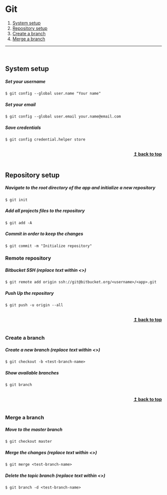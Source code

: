 # Git

1. [System setup](#system-setup)
2. [Repository setup](#repository-setup)
3. [Create a branch](#create-a-branch)
4. [Merge a branch](#merge-a-branch)

---
<br>

## System setup
##### Set your username
```shell
$ git config --global user.name "Your name"
```
##### Set your email
```shell
$ git config --global user.email your.name@email.com
```
##### Save credentials
```shell
$ git config credential.helper store
```

<br>
<div align="right">
    <b><a href="#git">↥ back to top</a></b>
</div>
<br>

## Repository setup
##### Navigate to the root directory of the app and initialize a new repository
```shell
$ git init
```
##### Add all projects files to the repository
```shell
$ git add -A
```
##### Commit in order to keep the changes
```shell
$ git commit -m "Initialize repository"
```

### Remote repository
##### Bitbucket SSH (replace text within <>)
```shell
$ git remote add origin ssh://git@bitbucket.org/<username>/<app>.git
```
##### Push Up the repository
```shell
$ git push -u origin --all
```

<br>
<div align="right">
    <b><a href="#git">↥ back to top</a></b>
</div>
<br>

### Create a branch
##### Create a new branch (replace text within <>)
```shell
$ git checkout -b <test-branch-name>
```
##### Show available branches
```shell
$ git branch
```

<br>
<div align="right">
    <b><a href="#git">↥ back to top</a></b>
</div>
<br>

### Merge a branch
##### Move to the master branch
```shell
$ git checkout master
```
##### Merge the changes (replace text within <>)
```shell
$ git merge <test-branch-name>
```
##### Delete the topic branch (replace text within <>)
```shell
$ git branch -d <test-branch-name>
```
